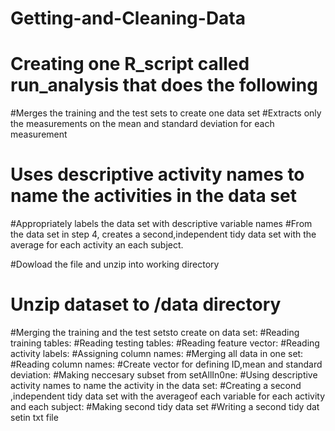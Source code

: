 # Getting-and-Cleaning-Data
# Creating one R_script called run_analysis that does the following

#Merges the training and the test sets to create one data set
#Extracts only the measurements on the mean and standard deviation for each measurement
# Uses descriptive activity names to name  the activities in the data set
#Appropriately labels the data set with descriptive variable names
#From the data set in step 4, creates a second,independent tidy data set with the average for each activity an each subject.

#Dowload the file and unzip into working directory
# Unzip dataset to /data directory
#Merging the training and the test setsto create on data set:
#Reading training tables:
#Reading testing tables:
#Reading feature vector:
#Reading activity labels:
#Assigning column names:
#Merging all data in one set:
#Reading column names:
#Create vector for defining ID,mean and standard deviation:
#Making neccesary subset from setAllIn0ne:
#Using descriptive activity names to name the activity in the data set:
#Creating a second ,independent tidy data set with the averageof each variable for each activity and each subject:
#Making second tidy data set
#Writing a second tidy dat setin txt file

